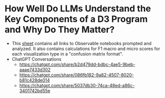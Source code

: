 # How Well Do LLMs Understand the Key Components of a D3 Program and Why Do They Matter?

- This [sheet](https://docs.google.com/spreadsheets/d/1va-gESWwHo_qJvjZZzJfkq5kdw2qiaZztOMoFO_ruBc/edit?usp=sharing) contains all links to Observable notebooks prompted and analyzed. It also contains calculations for F1 macro and micro scores for each visualization type in a "confusion matrix format".
- ChatGPT Conversations
  - https://chatgpt.com/share/b2d479dd-bdbc-4ae5-9beb-aaae7433d302
  - https://chatgpt.com/share/086fb182-9a82-4507-8020-b81c428de014
  - https://chatgpt.com/share/5037db30-74ca-48ed-a86c-3401742bd55e
